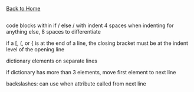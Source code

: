 [Back to Home](../README.md)

## 

code blocks within if / else / with indent 4 spaces
when indenting for anything else, 8 spaces to differentiate

if a [, (, or { is at the end of a line, the closing bracket must be at the indent level of the opening line

dictionary elements on separate lines

if dictionary has more than 3 elements, move first element to next line

backslashes: can use when attribute called from next line

